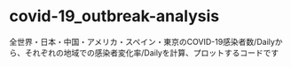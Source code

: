 # covid-19_outbreak-analysis
全世界・日本・中国・アメリカ・スペイン・東京のCOVID-19感染者数/Dailyから、それぞれの地域での感染者変化率/Dailyを計算、プロットするコードです
